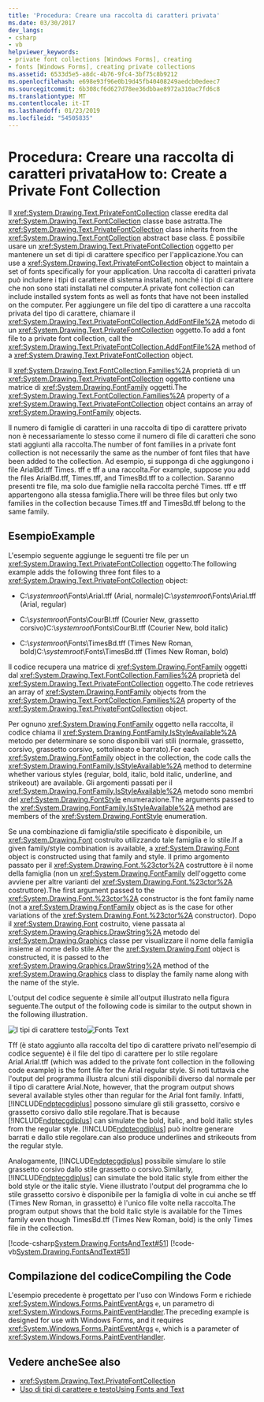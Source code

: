 ```yaml
---
title: 'Procedura: Creare una raccolta di caratteri privata'
ms.date: 03/30/2017
dev_langs:
- csharp
- vb
helpviewer_keywords:
- private font collections [Windows Forms], creating
- fonts [Windows Forms], creating private collections
ms.assetid: 6533d5e5-a8dc-4b76-9fc4-3bf75c8b9212
ms.openlocfilehash: e698e93f96e0b19d45fb40408249aedcb0edeec7
ms.sourcegitcommit: 6b308cf6d627d78ee36dbbae8972a310ac7fd6c8
ms.translationtype: MT
ms.contentlocale: it-IT
ms.lasthandoff: 01/23/2019
ms.locfileid: "54505835"
---
```

# <a name="how-to-create-a-private-font-collection"></a><span data-ttu-id="a6942-102">Procedura: Creare una raccolta di caratteri privata</span><span class="sxs-lookup"><span data-stu-id="a6942-102">How to: Create a Private Font Collection</span></span>
<span data-ttu-id="a6942-103">Il <xref:System.Drawing.Text.PrivateFontCollection> classe eredita dal <xref:System.Drawing.Text.FontCollection> classe base astratta.</span><span class="sxs-lookup"><span data-stu-id="a6942-103">The <xref:System.Drawing.Text.PrivateFontCollection> class inherits from the <xref:System.Drawing.Text.FontCollection> abstract base class.</span></span> <span data-ttu-id="a6942-104">È possibile usare un <xref:System.Drawing.Text.PrivateFontCollection> oggetto per mantenere un set di tipi di carattere specifico per l'applicazione.</span><span class="sxs-lookup"><span data-stu-id="a6942-104">You can use a <xref:System.Drawing.Text.PrivateFontCollection> object to maintain a set of fonts specifically for your application.</span></span> <span data-ttu-id="a6942-105">Una raccolta di caratteri privata può includere i tipi di carattere di sistema installati, nonché i tipi di carattere che non sono stati installati nel computer.</span><span class="sxs-lookup"><span data-stu-id="a6942-105">A private font collection can include installed system fonts as well as fonts that have not been installed on the computer.</span></span> <span data-ttu-id="a6942-106">Per aggiungere un file del tipo di carattere a una raccolta privata del tipo di carattere, chiamare il <xref:System.Drawing.Text.PrivateFontCollection.AddFontFile%2A> metodo di un <xref:System.Drawing.Text.PrivateFontCollection> oggetto.</span><span class="sxs-lookup"><span data-stu-id="a6942-106">To add a font file to a private font collection, call the <xref:System.Drawing.Text.PrivateFontCollection.AddFontFile%2A> method of a <xref:System.Drawing.Text.PrivateFontCollection> object.</span></span>  
  
 <span data-ttu-id="a6942-107">Il <xref:System.Drawing.Text.FontCollection.Families%2A> proprietà di un <xref:System.Drawing.Text.PrivateFontCollection> oggetto contiene una matrice di <xref:System.Drawing.FontFamily> oggetti.</span><span class="sxs-lookup"><span data-stu-id="a6942-107">The <xref:System.Drawing.Text.FontCollection.Families%2A> property of a <xref:System.Drawing.Text.PrivateFontCollection> object contains an array of <xref:System.Drawing.FontFamily> objects.</span></span>  
  
 <span data-ttu-id="a6942-108">Il numero di famiglie di caratteri in una raccolta di tipo di carattere privato non è necessariamente lo stesso come il numero di file di caratteri che sono stati aggiunti alla raccolta.</span><span class="sxs-lookup"><span data-stu-id="a6942-108">The number of font families in a private font collection is not necessarily the same as the number of font files that have been added to the collection.</span></span> <span data-ttu-id="a6942-109">Ad esempio, si supponga di che aggiungono i file ArialBd.tff Times. tff e tff a una raccolta.</span><span class="sxs-lookup"><span data-stu-id="a6942-109">For example, suppose you add the files ArialBd.tff, Times.tff, and TimesBd.tff to a collection.</span></span> <span data-ttu-id="a6942-110">Saranno presenti tre file, ma solo due famiglie nella raccolta perché Times. tff e tff appartengono alla stessa famiglia.</span><span class="sxs-lookup"><span data-stu-id="a6942-110">There will be three files but only two families in the collection because Times.tff and TimesBd.tff belong to the same family.</span></span>  
  
## <a name="example"></a><span data-ttu-id="a6942-111">Esempio</span><span class="sxs-lookup"><span data-stu-id="a6942-111">Example</span></span>  
 <span data-ttu-id="a6942-112">L'esempio seguente aggiunge le seguenti tre file per un <xref:System.Drawing.Text.PrivateFontCollection> oggetto:</span><span class="sxs-lookup"><span data-stu-id="a6942-112">The following example adds the following three font files to a <xref:System.Drawing.Text.PrivateFontCollection> object:</span></span>  
  
-   <span data-ttu-id="a6942-113">C:\\*systemroot*\Fonts\Arial.tff (Arial, normale)</span><span class="sxs-lookup"><span data-stu-id="a6942-113">C:\\*systemroot*\Fonts\Arial.tff (Arial, regular)</span></span>  
  
-   <span data-ttu-id="a6942-114">C:\\*systemroot*\Fonts\CourBI.tff (Courier New, grassetto corsivo)</span><span class="sxs-lookup"><span data-stu-id="a6942-114">C:\\*systemroot*\Fonts\CourBI.tff (Courier New, bold italic)</span></span>  
  
-   <span data-ttu-id="a6942-115">C:\\*systemroot*\Fonts\TimesBd.tff (Times New Roman, bold)</span><span class="sxs-lookup"><span data-stu-id="a6942-115">C:\\*systemroot*\Fonts\TimesBd.tff (Times New Roman, bold)</span></span>  
  
 <span data-ttu-id="a6942-116">Il codice recupera una matrice di <xref:System.Drawing.FontFamily> oggetti dal <xref:System.Drawing.Text.FontCollection.Families%2A> proprietà del <xref:System.Drawing.Text.PrivateFontCollection> oggetto.</span><span class="sxs-lookup"><span data-stu-id="a6942-116">The code retrieves an array of <xref:System.Drawing.FontFamily> objects from the <xref:System.Drawing.Text.FontCollection.Families%2A> property of the <xref:System.Drawing.Text.PrivateFontCollection> object.</span></span>  
  
 <span data-ttu-id="a6942-117">Per ognuno <xref:System.Drawing.FontFamily> oggetto nella raccolta, il codice chiama il <xref:System.Drawing.FontFamily.IsStyleAvailable%2A> metodo per determinare se sono disponibili vari stili (normale, grassetto, corsivo, grassetto corsivo, sottolineato e barrato).</span><span class="sxs-lookup"><span data-stu-id="a6942-117">For each <xref:System.Drawing.FontFamily> object in the collection, the code calls the <xref:System.Drawing.FontFamily.IsStyleAvailable%2A> method to determine whether various styles (regular, bold, italic, bold italic, underline, and strikeout) are available.</span></span> <span data-ttu-id="a6942-118">Gli argomenti passati per il <xref:System.Drawing.FontFamily.IsStyleAvailable%2A> metodo sono membri del <xref:System.Drawing.FontStyle> enumerazione.</span><span class="sxs-lookup"><span data-stu-id="a6942-118">The arguments passed to the <xref:System.Drawing.FontFamily.IsStyleAvailable%2A> method are members of the <xref:System.Drawing.FontStyle> enumeration.</span></span>  
  
 <span data-ttu-id="a6942-119">Se una combinazione di famiglia/stile specificato è disponibile, un <xref:System.Drawing.Font> costruito utilizzando tale famiglia e lo stile.</span><span class="sxs-lookup"><span data-stu-id="a6942-119">If a given family/style combination is available, a <xref:System.Drawing.Font> object is constructed using that family and style.</span></span> <span data-ttu-id="a6942-120">Il primo argomento passato per il <xref:System.Drawing.Font.%23ctor%2A> costruttore è il nome della famiglia (non un <xref:System.Drawing.FontFamily> dell'oggetto come avviene per altre varianti del <xref:System.Drawing.Font.%23ctor%2A> costruttore).</span><span class="sxs-lookup"><span data-stu-id="a6942-120">The first argument passed to the <xref:System.Drawing.Font.%23ctor%2A> constructor is the font family name (not a <xref:System.Drawing.FontFamily> object as is the case for other variations of the <xref:System.Drawing.Font.%23ctor%2A> constructor).</span></span> <span data-ttu-id="a6942-121">Dopo il <xref:System.Drawing.Font> costruito, viene passata al <xref:System.Drawing.Graphics.DrawString%2A> metodo del <xref:System.Drawing.Graphics> classe per visualizzare il nome della famiglia insieme al nome dello stile.</span><span class="sxs-lookup"><span data-stu-id="a6942-121">After the <xref:System.Drawing.Font> object is constructed, it is passed to the <xref:System.Drawing.Graphics.DrawString%2A> method of the <xref:System.Drawing.Graphics> class to display the family name along with the name of the style.</span></span>  
  
 <span data-ttu-id="a6942-122">L'output del codice seguente è simile all'output illustrato nella figura seguente.</span><span class="sxs-lookup"><span data-stu-id="a6942-122">The output of the following code is similar to the output shown in the following illustration.</span></span>  
  
 <span data-ttu-id="a6942-123">![I tipi di carattere testo](../../../../docs/framework/winforms/advanced/media/csfontstext7.png "csfontstext7")</span><span class="sxs-lookup"><span data-stu-id="a6942-123">![Fonts Text](../../../../docs/framework/winforms/advanced/media/csfontstext7.png "csfontstext7")</span></span>  
  
 <span data-ttu-id="a6942-124">Tff (è stato aggiunto alla raccolta del tipo di carattere privato nell'esempio di codice seguente) è il file del tipo di carattere per lo stile regolare Arial.</span><span class="sxs-lookup"><span data-stu-id="a6942-124">Arial.tff (which was added to the private font collection in the following code example) is the font file for the Arial regular style.</span></span> <span data-ttu-id="a6942-125">Si noti tuttavia che l'output del programma illustra alcuni stili disponibili diverso dal normale per il tipo di carattere Arial.</span><span class="sxs-lookup"><span data-stu-id="a6942-125">Note, however, that the program output shows several available styles other than regular for the Arial font family.</span></span> <span data-ttu-id="a6942-126">Infatti, [!INCLUDE[ndptecgdiplus](../../../../includes/ndptecgdiplus-md.md)] possono simulare gli stili grassetto, corsivo e grassetto corsivo dallo stile regolare.</span><span class="sxs-lookup"><span data-stu-id="a6942-126">That is because [!INCLUDE[ndptecgdiplus](../../../../includes/ndptecgdiplus-md.md)] can simulate the bold, italic, and bold italic styles from the regular style.</span></span> [!INCLUDE[ndptecgdiplus](../../../../includes/ndptecgdiplus-md.md)] <span data-ttu-id="a6942-127">può inoltre generare barrati e dallo stile regolare.</span><span class="sxs-lookup"><span data-stu-id="a6942-127">can also produce underlines and strikeouts from the regular style.</span></span>  
  
 <span data-ttu-id="a6942-128">Analogamente, [!INCLUDE[ndptecgdiplus](../../../../includes/ndptecgdiplus-md.md)] possibile simulare lo stile grassetto corsivo dallo stile grassetto o corsivo.</span><span class="sxs-lookup"><span data-stu-id="a6942-128">Similarly, [!INCLUDE[ndptecgdiplus](../../../../includes/ndptecgdiplus-md.md)] can simulate the bold italic style from either the bold style or the italic style.</span></span> <span data-ttu-id="a6942-129">Viene illustrato l'output del programma che lo stile grassetto corsivo è disponibile per la famiglia di volte in cui anche se tff (Times New Roman, in grassetto) è l'unico file volte nella raccolta.</span><span class="sxs-lookup"><span data-stu-id="a6942-129">The program output shows that the bold italic style is available for the Times family even though TimesBd.tff (Times New Roman, bold) is the only Times file in the collection.</span></span>  
  
 [!code-csharp[System.Drawing.FontsAndText#51](../../../../samples/snippets/csharp/VS_Snippets_Winforms/System.Drawing.FontsAndText/CS/Class1.cs#51)]
 [!code-vb[System.Drawing.FontsAndText#51](../../../../samples/snippets/visualbasic/VS_Snippets_Winforms/System.Drawing.FontsAndText/VB/Class1.vb#51)]  
  
## <a name="compiling-the-code"></a><span data-ttu-id="a6942-130">Compilazione del codice</span><span class="sxs-lookup"><span data-stu-id="a6942-130">Compiling the Code</span></span>  
 <span data-ttu-id="a6942-131">L'esempio precedente è progettato per l'uso con Windows Form e richiede <xref:System.Windows.Forms.PaintEventArgs> `e`, un parametro di <xref:System.Windows.Forms.PaintEventHandler>.</span><span class="sxs-lookup"><span data-stu-id="a6942-131">The preceding example is designed for use with Windows Forms, and it requires <xref:System.Windows.Forms.PaintEventArgs> `e`, which is a parameter of <xref:System.Windows.Forms.PaintEventHandler>.</span></span>  
  
## <a name="see-also"></a><span data-ttu-id="a6942-132">Vedere anche</span><span class="sxs-lookup"><span data-stu-id="a6942-132">See also</span></span>
- <xref:System.Drawing.Text.PrivateFontCollection>
- [<span data-ttu-id="a6942-133">Uso di tipi di carattere e testo</span><span class="sxs-lookup"><span data-stu-id="a6942-133">Using Fonts and Text</span></span>](../../../../docs/framework/winforms/advanced/using-fonts-and-text.md)
